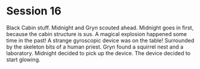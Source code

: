 # Session 16

Black Cabin stuff.
Midnight and Gryn scouted ahead.
Midnight goes in first, because the cabin structure is sus.
A magical explosion happened some time in the past!
A strange gyroscopic device was on the table! Surrounded by the skeleton bits of a human priest.
Gryn found a squirrel nest and a laboratory.
Midnight decided to pick up the device.
The device decided to start glowing.
<!--stackedit_data:
eyJoaXN0b3J5IjpbLTE5ODgzMzI0ODJdfQ==
-->